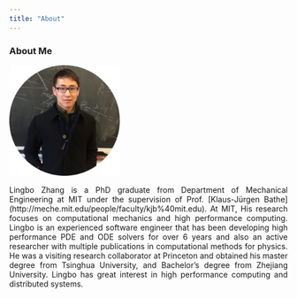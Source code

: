 ```yaml
---
title: "About"
---
```


### About Me
<img src="/assets/LingboZhang.png" alt="drawing" width="200"/>
<p align="justify">
Lingbo Zhang is a PhD graduate from Department of Mechanical Engineering at MIT under the supervision of Prof. [Klaus-Jürgen Bathe](http://meche.mit.edu/people/faculty/kjb%40mit.edu). At MIT, His research focuses on computational mechanics and high performance computing. Lingbo is an experienced software engineer that has been developing high performance PDE and ODE solvers for over 6 years and also an active researcher with multiple publications in computational methods for physics. He was a visiting research collaborator at Princeton and obtained his master degree from Tsinghua University, and Bachelor’s degree from Zhejiang University. Lingbo has great interest in high performance computing and distributed systems.
</p>



